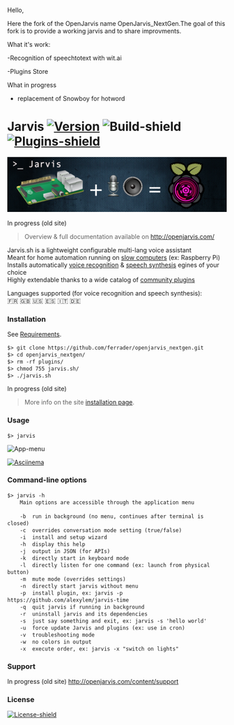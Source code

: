 Hello, 

Here the fork of the OpenJarvis name OpenJarvis_NextGen.The goal of this fork is to provide a working jarvis and to share improvments.

What it's work:

-Recognition of speechtotext with wit.ai

-Plugins Store

What in progress
- replacement of Snowboy for hotword

# Jarvis [![Version](https://img.shields.io/badge/version-2.0.1-yellow.svg)](CHANGELOG.md) ![Build-shield] [![Plugins-shield]](http://openjarvis.com/top-plugins)

[![Banner]](http://openjarvis.com/)

In progress (old site)
> Overview & full documentation available on http://openjarvis.com/

Jarvis.sh is a lightweight configurable multi-lang voice assistant  
Meant for home automation running on [slow computers](http://openjarvis.com/content/prerequisites) (ex: Raspberry Pi)  
Installs automatically [voice recognition](http://openjarvis.com/content/stt) & [speech synthesis](http://openjarvis.com/content/tts) egines of your choice  
Highly extendable thanks to a wide catalog of [community plugins](http://openjarvis.com/plugins)

Languages supported (for voice recognition and speech synthesis):  
:fr: :gb: :us: :es: :it: :de:

### Installation

See [Requirements](http://openjarvis.com/content/prerequisites).
```shell
$> git clone https://github.com/ferrader/openjarvis_nextgen.git
$> cd openjarvis_nextgen/
$> rm -rf plugins/
$> chmod 755 jarvis.sh/
$> ./jarvis.sh
```

In progress (old site)
>More info on the site [installation page](http://openjarvis.com/content/installation).

### Usage
```
$> jarvis
```
![App-menu]

[![Asciinema]](https://asciinema.org/a/3rydfvf0wmmdxydqyx0nuivvg)

### Command-line options
```shell
$> jarvis -h
    Main options are accessible through the application menu

    -b  run in background (no menu, continues after terminal is closed)
    -c  overrides conversation mode setting (true/false)
    -i  install and setup wizard
    -h  display this help
    -j  output in JSON (for APIs)
    -k  directly start in keyboard mode
    -l  directly listen for one command (ex: launch from physical button)
    -m  mute mode (overrides settings)
    -n  directly start jarvis without menu
    -p  install plugin, ex: jarvis -p https://github.com/alexylem/jarvis-time
    -q  quit jarvis if running in background
    -r  uninstall jarvis and its dependencies
    -s  just say something and exit, ex: jarvis -s 'hello world'
    -u  force update Jarvis and plugins (ex: use in cron)
    -v  troubleshooting mode
    -w  no colors in output
    -x  execute order, ex: jarvis -x "switch on lights"
```

### Support

In progress (old site)
http://openjarvis.com/content/support

### License

[![License-shield]](LICENSE.md)

<!-- Links To Images -->
[Banner]: /imgs/banners/jarvis_banner.png "Simple configurable multi-lang assistant"
[English]: /imgs/flags/us.png "English"
[French]: /imgs/flags/fr.png "French"
[App-menu]: http://openjarvis.com/sites/default/files/paste_1476635110.png
[Asciinema]: https://cloud.githubusercontent.com/assets/11017174/25974079/4e840f70-36a7-11e7-9f7d-9d4f50311033.png
<!-- Links To MDs -->
[Changelog File]: CHANGELOG.md
[Contributing File]: CONTRIBUTING.md
[License File]: LICENSE.md
<!-- Badges URLs -->
[Build-shield]: https://img.shields.io/badge/build-passing-brightgreen.svg
[Version-shield]: https://img.shields.io/badge/version-18.01.03-blue.svg
[License-shield]: https://img.shields.io/badge/license-MIT-yellow.svg
[Plugins-shield]: https://img.shields.io/badge/plugins-81+-orange.svg
